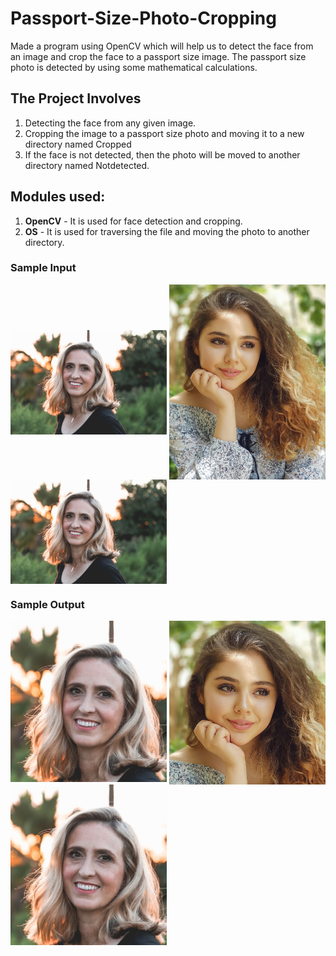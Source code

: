 # Passport-Size-Photo-Cropping
Made a program using OpenCV which will help us to detect the face from an image and crop the face to a passport size image. The passport size photo is detected by using some mathematical calculations.

## The Project Involves
1. Detecting the face from any given image.
2. Cropping the image to a passport size photo and moving it to a new directory named Cropped
3. If the face is not detected, then the photo will be moved to another directory named Notdetected.

## Modules used:
1. **OpenCV** - It is used for face detection and cropping.
2. **OS** - It is used for traversing the file and moving the photo to another directory.

### Sample Input

<img align="center" src="Original/sample_4.jpg?raw=true" width="250"> <img align="center" src="Original/sample_5.jpg?raw=true" width="250"> <img align="center" src="Original/sample_4.jpg?raw=true" width="250">

### Sample Output

<img align="top" src="Cropped/sample_4.jpg?raw=true" width="250"> <img align="top" src="Cropped/sample_5.jpg?raw=true" width="250"> <img align="top" src="Cropped/sample_4.jpg?raw=true" width="250">
